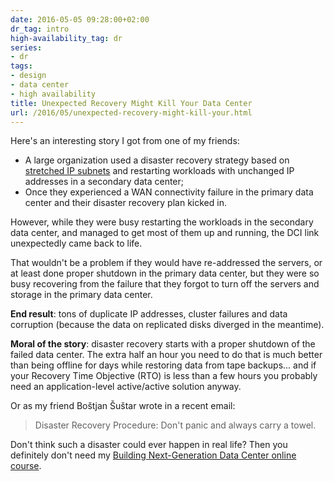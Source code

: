 ```yaml
---
date: 2016-05-05 09:28:00+02:00
dr_tag: intro
high-availability_tag: dr
series:
- dr
tags:
- design
- data center
- high availability
title: Unexpected Recovery Might Kill Your Data Center
url: /2016/05/unexpected-recovery-might-kill-your.html
---
```

Here's an interesting story I got from one of my friends:

-   A large organization used a disaster recovery strategy based on [stretched IP subnets](https://blog.ipspace.net/2013/01/long-distance-vmotion-stretched-ha.html) and restarting workloads with unchanged IP addresses in a secondary data center;
-   Once they experienced a WAN connectivity failure in the primary data center and their disaster recovery plan kicked in.

However, while they were busy restarting the workloads in the secondary data center, and managed to get most of them up and running, the DCI link unexpectedly came back to life.
<!--more-->
That wouldn't be a problem if they would have re-addressed the servers, or at least done proper shutdown in the primary data center, but they were so busy recovering from the failure that they forgot to turn off the servers and storage in the primary data center.

**End result**: tons of duplicate IP addresses, cluster failures and data corruption (because the data on replicated disks diverged in the meantime).

**Moral of the story**: disaster recovery starts with a proper shutdown of the failed data center. The extra half an hour you need to do that is much better than being offline for days while restoring data from tape backups... and if your Recovery Time Objective (RTO) is less than a few hours you probably need an application-level active/active solution anyway.

Or as my friend Boštjan Šuštar wrote in a recent email:

> Disaster Recovery Procedure: Don't panic and always carry a towel.

Don't think such a disaster could ever happen in real life? Then you definitely don't need my [Building Next-Generation Data Center online course](http://www.ipspace.net/Building_Next-Generation_Data_Center).
